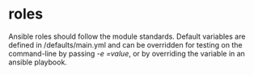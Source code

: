 # roles

Ansible roles should follow the module standards. Default variables are defined in <role>/defaults/main.yml and can be overridden for testing on the command-line by passing *-e <variable>=value*, or by overriding the variable in an ansible playbook.
